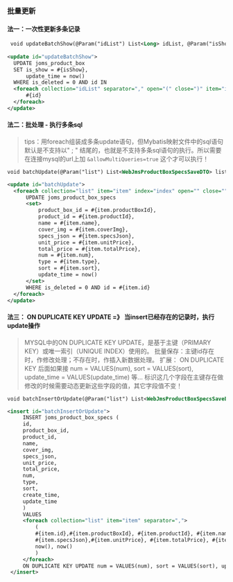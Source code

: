 ### 批量更新

#### 法一：一次性更新多条记录

```xml
 void updateBatchShow(@Param("idList") List<Long> idList, @Param("isShow") boolean isShow);
    
<update id="updateBatchShow">
  UPDATE joms_product_box
  SET is_show = #{isShow},
      update_time = now()
  WHERE is_deleted = 0 AND id IN
  <foreach collection="idList" separator="," open="(" close=")" item="id">
      #{id}
  </foreach>
</update>
```

#### 法二：批处理 - 执行多条sql

> tips：用foreach组装成多条update语句，但Mybatis映射文件中的sql语句默认是不支持以" ; " 结尾的，也就是不支持多条sql语句的执行。所以需要在连接mysql的url上加 `&allowMultiQueries=true` 这个才可以执行！

```xml
void batchUpdate(@Param("list") List<WebJmsProductBoxSpecsSaveDTO> list);

<update id="batchUpdate">
  <foreach collection="list" item="item" index="index" open="" close="" separator=";">
      UPDATE joms_product_box_specs
      <set>
          product_box_id = #{item.productBoxId},
          product_id = #{item.productId},
          name = #{item.name},
          cover_img = #{item.coverImg},
          specs_json = #{item.specsJson},
          unit_price = #{item.unitPrice},
          total_price = #{item.totalPrice},
          num = #{item.num},
          type = #{item.type},
          sort = #{item.sort},
          update_time = now()
      </set>
      WHERE is_deleted = 0 AND id = #{item.id}
  </foreach>
</update>
```

#### 法三： ON DUPLICATE KEY UPDATE =》 当insert已经存在的记录时，执行update操作

> MYSQL中的ON DUPLICATE KEY UPDATE，是基于主键（PRIMARY KEY）或唯一索引（UNIQUE INDEX）使用的。
> 批量保存：主键id存在时，作修改处理；不存在时，作插入新数据处理。
> 扩展：
>     ON DUPLICATE KEY  后面如果接 num = VALUES(num), sort = VALUES(sort), update_time = VALUES(update_time) 等...
>     标识这几个字段在主键存在做修改的时候需要动态更新这些字段的值，其它字段值不变！

```xml
void batchInsertOrUpdate(@Param("list") List<WebJmsProductBoxSpecsSaveDTO> list);

<insert id="batchInsertOrUpdate">
     INSERT joms_product_box_specs (
     id,
     product_box_id,
     product_id,
     name,
     cover_img,
     specs_json,
     unit_price,
     total_price,
     num,
     type,
     sort,
     create_time,
     update_time
     )
     VALUES
     <foreach collection="list" item="item" separator=",">
         (
         #{item.id},#{item.productBoxId}, #{item.productId}, #{item.name}, #{item.coverImg},
         #{item.specsJson},#{item.unitPrice}, #{item.totalPrice}, #{item.num}, #{item.type}, #{item.sort},
         now(), now()
         )
     </foreach>
     ON DUPLICATE KEY UPDATE num = VALUES(num), sort = VALUES(sort), update_time = VALUES(update_time);
 </insert>
```

